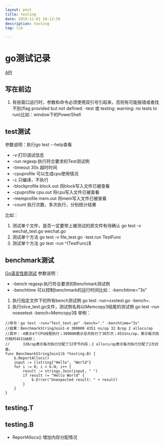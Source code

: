 ```yaml
---
layout: post
title: testing
date: 2019-11-01 10:13:59
description: testing
tag: lib

---
```



# go测试记录

[API](http://docscn.studygolang.com/pkg/testing/ "参考文章")

## 写在前边
1. 有些窗口运行时，参数和命令必须使用双引号引起来，否则有可能报错或者找不到(flag provided but not defined: -test 或 testing: warning: no tests to run)比如：window下的PowerShell

## test测试
参数说明：执行go test --help查看
+ -v:打印调试信息
+ -run regexp:执行符合要求的Test测试例
+ -timeout 30s 超时时间
+ -cpuprofile 可以生成cpu使用情况
+ -c 只编译，不执行
+ -blockprofile block.out 将block写入文件已被查看
+ -cpuprofile cpu.out 将cpu写入文件已被查看
+ -memprofile mem.out 将mem写入文件已被查看
+ -count 执行次数，多次执行，分别统计结果

比如：
1. 测试单个文件，是否一定要带上被测试的原文件有待确认
    go test -v  wechat_test.go wechat.go 
2. 测试单个方法
	go test -v file_test.go -test.run TestFunc
3. 测试单个方法
	go test -run ^(TestFunc)$
	

## benchmark测试
[Go语言性能测试](https://www.cnblogs.com/davygeek/p/7741616.html "别人的")
参数说明：
+ -bench regexp:执行符合要求的Benchmark测试例
+ -benchtime 可以控制benchmark的运行时间比如：-benchtime="3s"

1. 执行指定文件下的所有bench测试例
 go test -run=xxxtest.go -bench=. 
2. 执行slice_test.go文件，测试例名称以Memcopy3结尾的测试例
 go test -run noexetest -bench=Memcopy3$
举例：
```
//命令：go test -run="Test_test.go" -bench="." -benchtime="3s"
//结果：BenchmarkStringJoin1-4 300000 4351 ns/op 32 B/op 2 allocs/op
//其中：-4表示4个CPU线程执行；300000表示总共执行了30万次；4531ns/op，表示每次执行耗时4531纳秒；
//      32B/op表示每次执行分配了32字节内存；2 allocs/op表示每次执行分配了2次对象。
func BenchmarkStringJoin1(b *testing.B) {
    b.ReportAllocs()
    input := []string{"Hello", "World"}
    for i := 0; i < b.N; i++ {
        result := strings.Join(input, " ")
        if result != "Hello World" {
            b.Error("Unexpected result: " + result)
        }
    }
}
```


## testing.T

## testing.B
+ ReportAllocs() 增加内存分配情况
